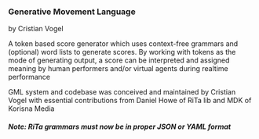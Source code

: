 
### Generative Movement Language
by Cristian Vogel

A token based score generator which uses context-free grammars
and (optional) word lists to generate scores. By working with tokens
as the mode of generating output, a score can be interpreted and assigned meaning
by human performers and/or virtual agents during realtime performance

GML system and codebase was conceived and maintained by Cristian Vogel
with essential contributions from Daniel Howe of RiTa lib and MDK of Korisna Media
<br>

##### Note: RiTa grammars must now be in proper JSON or YAML format

<br>





